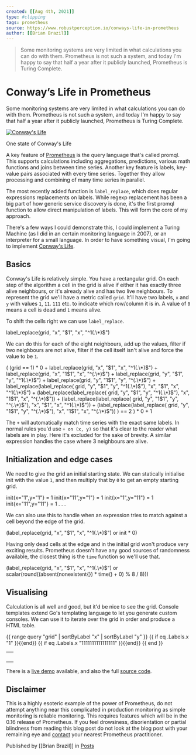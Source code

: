 ```yaml
---
created: [[Aug 4th, 2021]]
type: #clipping
tags: prometheus
source: https://www.robustperception.io/conways-life-in-prometheus
author: [[Brian Brazil]]
---
```

> Some monitoring systems are very limited in what calculations you can do with them. Prometheus is not such a system, and today I'm happy to say that half a year after it publicly launched, Prometheus is Turing Complete.

# Conway’s Life in Prometheus


Some monitoring systems are very limited in what calculations you can do with them. Prometheus is not such a system, and today I'm happy to say that half a year after it publicly launched, Prometheus is Turing Complete.

[![Conway's Life](http://www.robustperception.io/wp-content/uploads/2015/08/Screenshot-180815-225102-e1439934834722.png)](http://www.robustperception.io/wp-content/uploads/2015/08/Screenshot-180815-225102.png)

One state of Conway's Life

A key feature of [Prometheus](https://prometheus.io/) is the query language that's called promql. This supports calculations including aggregations, predictions, various math functions and joins between time series. Another key feature is labels, key-value pairs associated with every time series. Together they allow processing and combining of many time series in parallel.

The most recently added function is `label_replace`, which does regular expressions replacements on labels. While regexp replacement has been a big part of how generic service discovery is done, it's the first promql function to allow direct manipulation of labels. This will form the core of my approach.

There's a few ways I could demonstrate this, I could implement a Turing Machine (as I did in an certain monitoring language in 2007), or an interpreter for a small language. In order to have something visual, I'm going to implement [Conway's Life](https://en.wikipedia.org/wiki/Conway%27s_Game_of_Life).

## Basics

Conway's Life is relatively simple. You have a rectangular grid. On each step of the algorithm a cell in the grid is alive if either it has exactly three alive neighbours, or it's already alive and has two live neighbours. To represent the grid we'll have a metric called `grid`. It'll have two labels, `x` and `y` with values `1`, `11`. `111` etc. to indicate which row/column it is in. A value of `0` means a cell is dead and `1` means alive.

To shift the cells right we can use `label_replace`.

label\_replace(grid, "x", "$1", "x", "^1(.\*)$")

We can do this for each of the eight neighbours, add up the values, filter if two neighbours are not alive, filter if the cell itself isn't alive and force the value to be `1`.

 (
    (grid == 1) \* 0 
    + label\_replace(grid, "x", "$1", "x", "^1(.\*)$")
    + label\_replace(grid, "x", "1$1", "x", "^(.\*)$")
    + label\_replace(grid, "y", "$1", "y", "^1(.\*)$")
    + label\_replace(grid, "y", "1$1", "y", "^(.\*)$")
    + label\_replace(label\_replace(
          grid, "y", "$1", "y", "^1(.\*)$"), "x", "$1", "x", "^1(.\*)$")
    + (label\_replace(label\_replace(
          grid, "y", "$1", "y", "^1(.\*)$"), "x", "1$1", "x", "^(.\*)$"))
    + (label\_replace(label\_replace(
          grid, "y", "1$1", "y", "^(.\*)$"), "x", "$1", "x", "^1(.\*)$"))
    + (label\_replace(label\_replace(
          grid, "y", "1$1", "y", "^(.\*)$"), "x", "1$1", "x", "^(.\*)$"))
  ) == 2
) \* 0 + 1

The `+` will automatically match time series with the exact same labels. In normal rules you'd use `+ on (x, y)` so that it's clear to the reader what labels are in play. Here it's excluded for the sake of brevity. A similar expression handles the case where 3 neighbours are alive.

## Initialization and edge cases

We need to give the grid an initial starting state. We can statically initialise init with the value `1`, and then multiply that by `0` to get an empty starting grid. 

init{x="1",y="1"} = 1
init{x="11",y="1"} = 1
init{x="1",y="11"} = 1
init{x="11",y="11"} = 1
  .
  .
  .

We can also use this to handle when an expression tries to match against a cell beyond the edge of the grid.

(label\_replace(grid, "x", "$1", "x", "^1(.\*)$") or init \* 0)

Having only dead cells at the edge and in the initial grid won't produce very exciting results. Prometheus doesn't have any good sources of randomness available, the closest thing is the `time` function so we'll use that.

(label\_replace(grid, "x", "$1", "x", "^1(.\*)$") or scalar(round((absent(nonexistent{}) \* time() + 0) % 8 / 8)))

## Visualising

Calculation is all well and good, but it'd be nice to see the grid. Console templates extend Go's templating language to let you generate custom consoles. We can use it to iterate over the grid in order and produce a HTML table.

<table>
{{ range query "grid" | sortByLabel "x" | sortByLabel "y" }}
{{ if eq .Labels.x "1" }}<tr>{{end}}
<td style="background-color: {{if eq .Value 1.0}}black{{else}}white{{end}}">&nbsp;</td>
{{ if eq .Labels.x "1111111111111111" }}</tr>{{end}}
{{ end }}
</table>

There is a [live demo](http://demo.robustperception.io:9090/consoles/life.html) available, and also the full [source code](https://github.com/RobustPerception/demo_prometheus_ansible/tree/master/roles/prometheus/files).

## Disclaimer

This is a highly esoteric example of the power of Prometheus, do not attempt anything near this complicated in production monitoring as simple monitoring is reliable monitoring. This requires features which will be in the 0.16 release of Prometheus. If you feel drowsiness, disorientation or partial blindness from reading this blog post do not look at the blog post with your remaining eye and [contact](mailto://brian.brazil@robustperception.io) your nearest Prometheus practitioner.

Published by [[Brian Brazil]] in [Posts](https://www.robustperception.io/category/posts)
